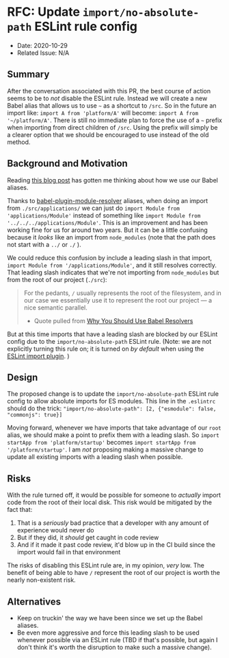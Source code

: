 # RFC: Update `import/no-absolute-path` ESLint rule config
- Date: 2020-10-29
- Related Issue: N/A

## Summary
After the conversation associated with this PR, the best course of action seems to be to _not_ disable the ESLint rule. Instead we will create a new Babel alias that allows us to use `~` as a shortcut to `/src`. So in the future an import like: `import A from 'platform/A'` will become: `import A from '~/platform/A'`. There is still no immediate plan to force the use of a `~` prefix when importing from direct children of `/src`. Using the prefix will simply be a clearer option that we should be encouraged to use instead of the old method.

## Background and Motivation
Reading [this blog post](https://medium.com/bootstart/why-you-should-use-babel-resolvers-210615fc41d) has gotten me thinking about how we use our Babel aliases.

Thanks to [babel-plugin-module-resolver](https://www.npmjs.com/package/babel-plugin-module-resolver) aliases, when doing an import from `./src/applications/` we can just do `import Module from 'applications/Module'` instead of something like `import Module from '../../../applications/Module'`. This is an improvement and has been working fine for us for around two years. But it can be a little confusing because it _looks_ like an import from `node_modules` (note that the path does not start with a `../` or `./` ).

We could reduce this confusion by include a leading slash in that import, `import Module from '/applications/Module'`, and it still resolves correctly. That leading slash indicates that we're not importing from `node_modules` but from the root of our project (`./src`):

> For the pedants, `/` usually represents the root of the filesystem, and in our case we essentially use it to represent the root our project — a nice semantic parallel. 
> 
> - Quote pulled from [Why You Should Use Babel Resolvers](https://medium.com/bootstart/why-you-should-use-babel-resolvers-210615fc41d)

But at this time imports that have a leading slash are blocked by our ESLint config due to the `import/no-absolute-path` ESLint rule. (Note: we are not explicitly turning this rule on; it is turned on _by default_ when using the [ESLint import plugin](https://www.npmjs.com/package/eslint-plugin-import). )

## Design
The proposed change is to update the `import/no-absolute-path` ESLint rule config to allow absolute imports for ES modules. This line in the `.eslintrc` should do the trick: `"import/no-absolute-path": [2, {"esmodule": false, "commonjs": true}]`

Moving forward, whenever we have imports that take advantage of our `root` alias, we should make a point to prefix them with a leading slash. So `import startApp from 'platform/startup'`  becomes `import startApp from '/platform/startup'`. I am _not_ proposing making a massive change to update all existing imports with a leading slash when possible.

## Risks
With the rule turned off, it would be possible for someone to _actually_ import code from the root of their local disk. This risk would be mitigated by the fact that:
1. That is a _seriously_ bad practice that a developer with any amount of experience would never do
2. But if they did, it _should_ get caught in code review
3. And if it made it past code review, it'd blow up in the CI build since the import would fail in that environment

The risks of disabling this ESLint rule are, in my opinion, _very_ low. The benefit of being able to have `/` represent the root of our project is worth the nearly non-existent risk.

## Alternatives
- Keep on truckin' the way we have been since we set up the Babel aliases.
- Be even more aggressive and force this leading slash to be used whenever possible via an ESLint rule (TBD if that's possible, but again I don't think it's worth the disruption to make such a massive change).
